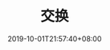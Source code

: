 ---
weight: 3
title: "交换"
description: ""
date: 2019-10-01T21:57:40+08:00
lastmod: 2020-01-01T16:45:40+08:00
draft: false
ico: '<svg class="icon" aria-hidden="true"><use xlink:href="#icon-jiaohuan"></use></svg>'
navigation: ["Centralized Exchange","Decentralized Exchange"]
hidePage: true
---